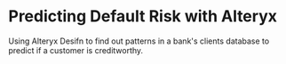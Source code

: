 # Predicting Default Risk with Alteryx
Using Alteryx Desifn to find out patterns in a bank's clients database to predict if a customer is creditworthy.
